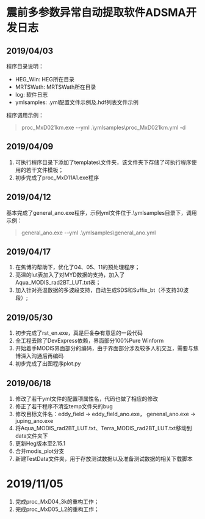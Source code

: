 # 震前多参数异常自动提取软件ADSMA开发日志

## 2019/04/03

程序目录说明：

* HEG_Win\: HEG所在目录
* MRTSWath\: MRTSWath所在目录
* log\: 软件日志
* ymlsamples\: .yml配置文件示例及.hdf列表文件示例

程序调用示例：
> proc_MxD021km.exe --yml .\ymlsamples\proc_MxD021km.yml -d


## 2019/04/09

1. 可执行程序目录下添加了templates\文件夹，该文件夹下存储了可执行程序使用的若干文件模板；
2. 初步完成了proc_MxD11A1.exe程序

## 2019/04/12

基本完成了general_ano.exe程序，示例yml文件位于.\ymlsamples目录下，调用示例：

> general_ano.exe --yml .\ymlsamples\general_ano.yml

## 2019/04/17

1. 在焦博的帮助下，优化了04、05、11的预处理程序；
2. 亮温的lut表加入了对MYD数据的支持，加入了Aqua_MODIS_rad2BT_LUT.txt表；
3. 加入针对亮温数据的多波段支持，自动生成SDS和Suffix_bt（不支持30波段）;

## 2019/05/30

1. 初步完成了rst_en.exe，真是巨~~复杂~~有意思的一段代码
2. 全工程去除了DevExpress依赖，界面部分100%Pure Winform
3. 开始着手MODIS界面部分的编码，由于界面部分涉及较多人机交互，需要与焦博深入沟通后再编码
4. 初步完成了出图程序plot.py

## 2019/06/18

1. 修改了若干yml文件的配置项属性名，代码也做了相应的修改
2. 修正了若干程序不清空temp文件夹的bug
3. 修改目标文件名：eddy_field -> eddy_field_ano.exe， genenal_ano.exe -> juping_ano.exe
4. 将Aqua_MODIS_rad2BT_LUT.txt、Terra_MODIS_rad2BT_LUT.txt移动到data文件夹下
5. 更新Heg版本至2.15.1
6. 合并modis_plot分支
7. 新建TestData文件夹，用于存放测试数据以及准备测试数据的相关下载脚本

# 2019/11/05

1. 完成proc_MxD04_3k的重构工作；
2. 完成proc_MxD05_L2的重构工作；